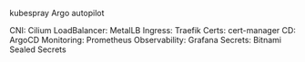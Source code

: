 kubespray
Argo autopilot

CNI: Cilium
LoadBalancer: MetalLB
Ingress: Traefik
Certs: cert-manager
CD: ArgoCD
Monitoring: Prometheus
Observability: Grafana
Secrets: Bitnami Sealed Secrets
